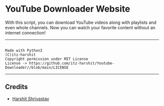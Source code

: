 # YouTube Downloader Website 

With this script, you can download YouTube videos along with playlists and even whole channels. Now you can watch your favorite content without an internet connection!  

---
```

Made with Python3
(C)itz-harshit 
Copyright permission under MIT License
License -> https://github.com/itz-harshit/Youtube-Downloader//blob/main/LICENSE

```

---
## Credits

- [Harshit Shrivastav](https://github.com/itz-harshit)

